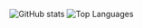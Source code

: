 ![GitHub stats](https://github-readme-stats.vercel.app/api?username=HubTou&PAT_1=HubTou&show_icons=true&hide_title=true)
![Top Languages](https://github-readme-stats.vercel.app/api/top-langs/?username=HubTou&PAT_1=HubTou&layout=compact&langs_count=10)
<!--
**HubTou/HubTou** is a ✨ _special_ ✨ repository because its `README.md` (this file) appears on your GitHub profile.

Here are some ideas to get you started:

- 🔭 I’m currently working on ...
- 🌱 I’m currently learning ...
- 👯 I’m looking to collaborate on ...
- 🤔 I’m looking for help with ...
- 💬 Ask me about ...
- 📫 How to reach me: ...
- 😄 Pronouns: ...
- ⚡ Fun fact: ...
-->
